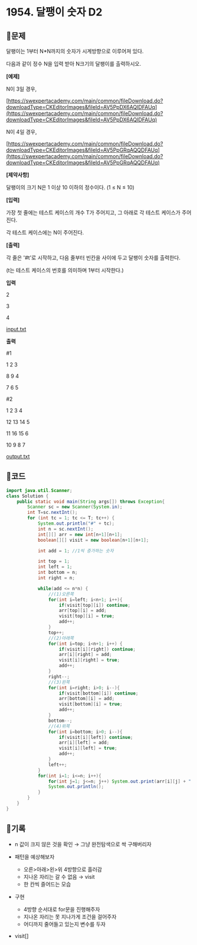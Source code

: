 # 1954. 달팽이 숫자 D2

## 📍문제

달팽이는 1부터 N*N까지의 숫자가 시계방향으로 이루어져 있다.

다음과 같이 정수 N을 입력 받아 N크기의 달팽이를 출력하시오.

**[예제]**

N이 3일 경우,

[https://swexpertacademy.com/main/common/fileDownload.do?downloadType=CKEditorImages&fileId=AV5PpDX6AQIDFAUq](https://swexpertacademy.com/main/common/fileDownload.do?downloadType=CKEditorImages&fileId=AV5PpDX6AQIDFAUq)

N이 4일 경우,

[https://swexpertacademy.com/main/common/fileDownload.do?downloadType=CKEditorImages&fileId=AV5PpGRqAQQDFAUq](https://swexpertacademy.com/main/common/fileDownload.do?downloadType=CKEditorImages&fileId=AV5PpGRqAQQDFAUq)

**[제약사항]**

달팽이의 크기 N은 1 이상 10 이하의 정수이다. (1 ≤ N ≤ 10)

**[입력]**

가장 첫 줄에는 테스트 케이스의 개수 T가 주어지고, 그 아래로 각 테스트 케이스가 주어진다.

각 테스트 케이스에는 N이 주어진다.

**[출력]**

각 줄은 '#t'로 시작하고, 다음 줄부터 빈칸을 사이에 두고 달팽이 숫자를 출력한다.

(t는 테스트 케이스의 번호를 의미하며 1부터 시작한다.)

**입력**

2

3

4

[input.txt](https://swexpertacademy.com/main/common/contestProb/contestProbDown.do?downType=in&contestProbId=AV5PobmqAPoDFAUq&_menuId=AVtnUz06AA3w6KZN&_menuF=true)

**출력**

#1

1 2 3

8 9 4

7 6 5

#2

1 2 3 4

12 13 14 5

11 16 15 6

10 9 8 7

[output.txt](https://swexpertacademy.com/main/common/contestProb/contestProbDown.do?downType=out&contestProbId=AV5PobmqAPoDFAUq&_menuId=AVtnUz06AA3w6KZN&_menuF=true)

## 📍코드

```java
import java.util.Scanner;
class Solution {
    public static void main(String args[]) throws Exception{
        Scanner sc = new Scanner(System.in);
        int T=sc.nextInt();
        for (int tc = 1; tc <= T; tc++) {
            System.out.println("#" + tc);
            int n = sc.nextInt();
            int[][] arr = new int[n+1][n+1];
            boolean[][] visit = new boolean[n+1][n+1];

            int add = 1; //1씩 증가하는 숫자

            int top = 1;
            int left = 1;
            int bottom = n;
            int right = n;

            while(add <= n*n) {
                //(1)오른쪽
                for(int i=left; i<n+1; i++){
                    if(visit[top][i]) continue;
                    arr[top][i] = add;
                    visit[top][i] = true;
                    add++;
                }
                top++;
                //(2)아래쪽
                for(int i=top; i<n+1; i++) {
                    if(visit[i][right]) continue;
                    arr[i][right] = add;
                    visit[i][right] = true;
                    add++;
                }
                right--;
                //(3)왼쪽
                for(int i=right; i>0; i--){
                    if(visit[bottom][i]) continue;
                    arr[bottom][i] = add;
                    visit[bottom][i] = true;
                    add++;
                }
                bottom--;
                //(4)위쪽
                for(int i=bottom; i>0; i--){
                    if(visit[i][left]) continue;
                    arr[i][left] = add;
                    visit[i][left] = true;
                    add++;
                }
                left++;
            }
            for(int i=1; i<=n; i++){
                for(int j=1; j<=n; j++) System.out.print(arr[i][j] + " ");
                System.out.println();
            }
        }
    }
}
```

## 📍기록

- n 값이 크지 않은 것을 확인 → 그냥 완전탐색으로 싹 구해버리자
- 패턴을 예상해보자
    - 오른>아래>왼>위 4방향으로 흘러감
    - 지나온 자리는 갈 수 없음 → visit
    - 한 칸씩 즐어드는 모습
- 구현
    - 4방향 순서대로 for문을 진행해주자
    - 지나온 자리는 못 지나가게 조건을 걸어주자
    - 어디까지 줄어들고 있는지 변수를 두자

- visit[]
